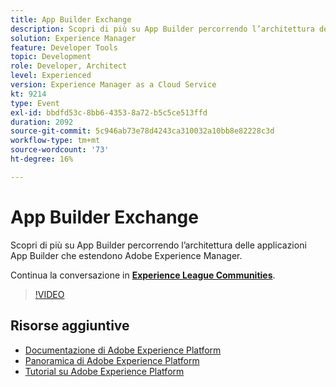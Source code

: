 ```yaml
---
title: App Builder Exchange
description: Scopri di più su App Builder percorrendo l’architettura delle applicazioni App Builder che estendono Adobe Experience Manager.
solution: Experience Manager
feature: Developer Tools
topic: Development
role: Developer, Architect
level: Experienced
version: Experience Manager as a Cloud Service
kt: 9214
type: Event
exl-id: bbdfd53c-8bb6-4353-8a72-b5c5ce513ffd
duration: 2092
source-git-commit: 5c946ab73e78d4243ca310032a10bb8e82228c3d
workflow-type: tm+mt
source-wordcount: '73'
ht-degree: 16%

---
```


# App Builder Exchange

Scopri di più su App Builder percorrendo l’architettura delle applicazioni App Builder che estendono Adobe Experience Manager.

Continua la conversazione in **[Experience League Communities](https://adobe.ly/3uragoI)**.

>[!VIDEO](https://video.tv.adobe.com/v/337709/?quality=12&learn=on&hidetitle=true)

## Risorse aggiuntive

- [Documentazione di Adobe Experience Platform](https://experienceleague.adobe.com/docs/experience-platform.html?lang=it)
- [Panoramica di Adobe Experience Platform](https://experienceleague.adobe.com/docs/experience-platform/landing/home.html?lang=it)
- [Tutorial su Adobe Experience Platform](https://experienceleague.adobe.com/docs/platform-learn/tutorials/overview.html?lang=it)
